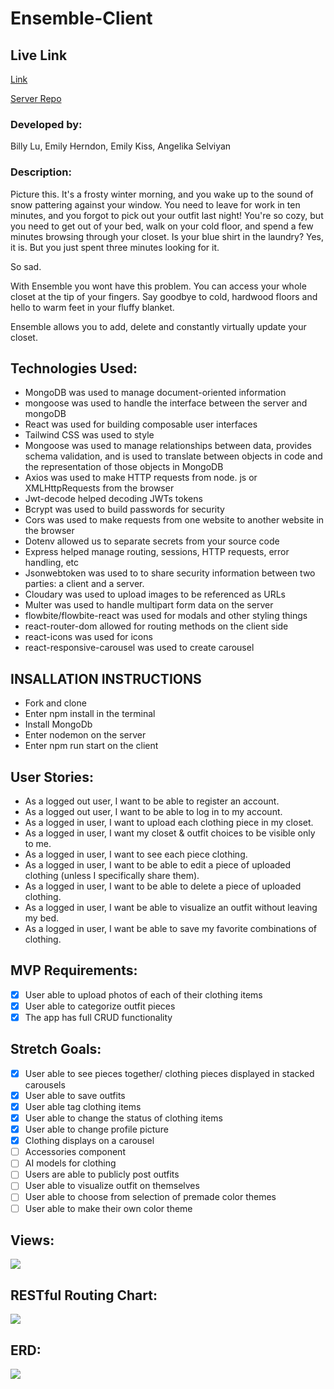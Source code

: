 # Ensemble-Client

## Live Link
[Link](https://62d72ddfb37fce2eea6ee563--ensemble-closet.netlify.app/)


[Server Repo](https://github.com/ASelviyan/Ensemble-Client)

### Developed by:

Billy Lu, Emily Herndon, Emily Kiss, Angelika Selviyan

### Description:

Picture this. It's a frosty winter morning, and you wake up to the sound of snow pattering against your window. You need to leave for work in ten minutes, and you forgot to pick out your outfit last night! You're so cozy, but you need to get out of your bed, walk on your cold floor, and spend a few minutes browsing through your closet. Is your blue shirt in the laundry? Yes, it is. But you just spent three minutes looking for it.

So sad.

With Ensemble you wont have this problem. You can access your whole closet at the tip of your fingers. Say goodbye to cold, hardwood floors and hello to warm feet in your fluffy blanket.

Ensemble allows you to add, delete and constantly virtually update your closet.

## Technologies Used:

- MongoDB was used to manage document-oriented information
- mongoose was used to handle the interface between the server and mongoDB
- React was used for building composable user interfaces
- Tailwind CSS was used to style
- Mongoose was used to manage relationships between data, provides schema validation, and is used to translate between objects in code and the representation of those objects in MongoDB
- Axios was used to make HTTP requests from node. js or XMLHttpRequests from the browser
- Jwt-decode helped decoding JWTs tokens
- Bcrypt was used to build passwords for security
- Cors was used to make requests from one website to another website in the browser
- Dotenv allowed us to separate secrets from your source code
- Express helped manage routing, sessions, HTTP requests, error handling, etc
- Jsonwebtoken was used to to share security information between two parties: a client and a server.
- Cloudary was used to upload images to be referenced as URLs
- Multer was used to handle multipart form data on the server
- flowbite/flowbite-react was used for modals and other styling things
- react-router-dom allowed for routing methods on the client side
- react-icons was used for icons
- react-responsive-carousel was used to create carousel


## INSALLATION INSTRUCTIONS 
- Fork and clone
- Enter npm install in the terminal
- Install MongoDb
- Enter nodemon on the server
- Enter npm run start on the client

## User Stories:
- As a logged out user, I want to be able to register an account.
- As a logged out user, I want to be able to log in to my account.
- As a logged in user, I want to upload each clothing piece in my closet.
- As a logged in user, I want my closet & outfit choices to be visible only to me.
- As a logged in user, I want to see each piece clothing.
- As a logged in user, I want to be able to edit a piece of uploaded clothing (unless I specifically share them).
- As a logged in user, I want to be able to delete a piece of uploaded clothing.
- As a logged in user, I want be able to visualize an outfit without leaving my bed.
- As a logged in user, I want be able to save my favorite combinations of clothing.

## MVP Requirements:

- [x] User able to upload photos of each of their clothing items
- [x] User able to categorize outfit pieces
- [x] The app has full CRUD functionality

## Stretch Goals:

- [X] User able to see pieces together/ clothing pieces displayed in stacked carousels
- [X] User able to save outfits
- [X] User able tag clothing items
- [X] User able to change the status of clothing items
- [X] User able to change profile picture
- [X] Clothing displays on a carousel
- [ ] Accessories component
- [ ] AI models for clothing
- [ ] Users are able to publicly post outfits
- [ ] User able to visualize outfit on themselves
- [ ] User able to choose from selection of premade color themes
- [ ] User able to make their own color theme

## Views:

![](https://i.imgur.com/nahQOsL.png)

## RESTful Routing Chart:
![](https://i.imgur.com/y1G4DAX.png)

## ERD:
![](https://i.imgur.com/WlPTRpP.png)